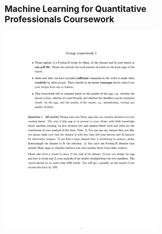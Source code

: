 # Machine Learning for Quantitative Professionals Coursework
 
![GCW3 Cousework for Machine Learning for Quantitative Professionals](https://github.com/RemaniSA/Decision-Tree-and-Random-Forest-Project/blob/main/Task.jpg)
